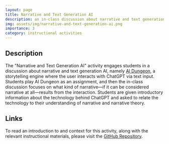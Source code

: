 ```yaml
---
layout: page
title: Narrative and Text Generation AI
description: an in-class discussion about narrative and text generation AI via AI Dungeon, a ChatGPT-based storytelling system [image generated by Craiyon and edited, prompt 'two people playing a tabletop roleplaying game with dice and maps']
img: assets/img/narrative-and-text-generation-ai.png
importance: 3
category: instructional activities
---
```


## Description
The "Narrative and Text Generation AI" activity engages students in a discussion about narrative and text generation AI, namely [AI Dungeon](https://beta.aidungeon.com/), a storytelling engine where the user interacts with ChatGPT via text input. Students play AI Dungeon as an assignment, and then the in-class discussion focuses on what kind of narrative—if it can be considered narrative at all—results from the interaction. Students are given introductory information about the technology behind ChatGPT and asked to relate the technology to their understanding of narrative and narrative theory.

## Links
 <p>To read an introduction to and context for this activity, along with the relevant instructional materials, please visit the <a href="https://github.com/addeldin/narrative-and-text-generation-ai">GitHub Repository</a>.</p>